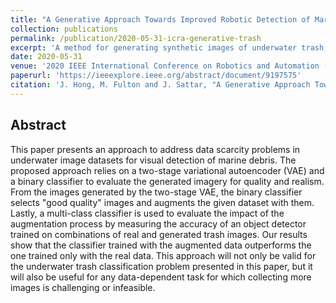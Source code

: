 ```yaml
---
title: "A Generative Approach Towards Improved Robotic Detection of Marine Litter"
collection: publications
permalink: /publication/2020-05-31-icra-generative-trash
excerpt: 'A method for generating synthetic images of underwater trash, improving detector performance by providing more examples.'
date: 2020-05-31
venue: '2020 IEEE International Conference on Robotics and Automation (ICRA)'
paperurl: 'https://ieeexplore.ieee.org/abstract/document/9197575'
citation: 'J. Hong, M. Fulton and J. Sattar, "A Generative Approach Towards Improved Robotic Detection of Marine Litter," 2020 IEEE International Conference on Robotics and Automation (ICRA), 2020, pp. 10525-10531, doi: 10.1109/ICRA40945.2020.9197575.'
---
```

## Abstract
This paper presents an approach to address data scarcity problems in underwater image datasets for visual detection of marine debris. The proposed approach relies on a two-stage variational autoencoder (VAE) and a binary classifier to evaluate the generated imagery for quality and realism. From the images generated by the two-stage VAE, the binary classifier selects "good quality" images and augments the given dataset with them. Lastly, a multi-class classifier is used to evaluate the impact of the augmentation process by measuring the accuracy of an object detector trained on combinations of real and generated trash images. Our results show that the classifier trained with the augmented data outperforms the one trained only with the real data. This approach will not only be valid for the underwater trash classification problem presented in this paper, but it will also be useful for any data-dependent task for which collecting more images is challenging or infeasible.